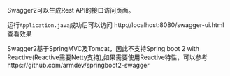 Swagger2可以生成Rest API的接口访问页面。

运行`Application.java`成功后可以访问  http://localhost:8080/swagger-ui.html 查看效果

Swagger2基于SpringMVC及Tomcat，因此不支持Spring boot 2 with Reactive(Reactive需要Netty支持),如果需要使用Reactive特性，可以参考https://github.com/armdev/springboot2-swagger